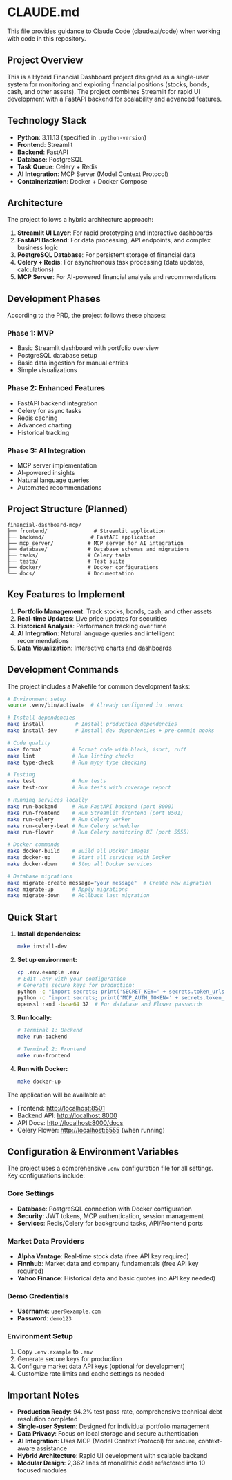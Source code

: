 # CLAUDE.md

This file provides guidance to Claude Code (claude.ai/code) when working with code in this repository.

## Project Overview

This is a Hybrid Financial Dashboard project designed as a single-user system for monitoring and exploring financial positions (stocks, bonds, cash, and other assets). The project combines Streamlit for rapid UI development with a FastAPI backend for scalability and advanced features.

## Technology Stack

- **Python**: 3.11.13 (specified in `.python-version`)
- **Frontend**: Streamlit
- **Backend**: FastAPI
- **Database**: PostgreSQL
- **Task Queue**: Celery + Redis
- **AI Integration**: MCP Server (Model Context Protocol)
- **Containerization**: Docker + Docker Compose

## Architecture

The project follows a hybrid architecture approach:

1. **Streamlit UI Layer**: For rapid prototyping and interactive dashboards
2. **FastAPI Backend**: For data processing, API endpoints, and complex business logic
3. **PostgreSQL Database**: For persistent storage of financial data
4. **Celery + Redis**: For asynchronous task processing (data updates, calculations)
5. **MCP Server**: For AI-powered financial analysis and recommendations

## Development Phases

According to the PRD, the project follows these phases:

### Phase 1: MVP

- Basic Streamlit dashboard with portfolio overview
- PostgreSQL database setup
- Basic data ingestion for manual entries
- Simple visualizations

### Phase 2: Enhanced Features

- FastAPI backend integration
- Celery for async tasks
- Redis caching
- Advanced charting
- Historical tracking

### Phase 3: AI Integration

- MCP server implementation
- AI-powered insights
- Natural language queries
- Automated recommendations

## Project Structure (Planned)

```text
financial-dashboard-mcp/
├── frontend/               # Streamlit application
├── backend/               # FastAPI application
├── mcp_server/           # MCP server for AI integration
├── database/             # Database schemas and migrations
├── tasks/                # Celery tasks
├── tests/                # Test suite
├── docker/               # Docker configurations
└── docs/                 # Documentation
```

## Key Features to Implement

1. **Portfolio Management**: Track stocks, bonds, cash, and other assets
2. **Real-time Updates**: Live price updates for securities
3. **Historical Analysis**: Performance tracking over time
4. **AI Integration**: Natural language queries and intelligent recommendations
5. **Data Visualization**: Interactive charts and dashboards

## Development Commands

The project includes a Makefile for common development tasks:

```bash
# Environment setup
source .venv/bin/activate  # Already configured in .envrc

# Install dependencies
make install          # Install production dependencies
make install-dev      # Install dev dependencies + pre-commit hooks

# Code quality
make format          # Format code with black, isort, ruff
make lint            # Run linting checks
make type-check      # Run mypy type checking

# Testing
make test            # Run tests
make test-cov        # Run tests with coverage report

# Running services locally
make run-backend     # Run FastAPI backend (port 8000)
make run-frontend    # Run Streamlit frontend (port 8501)
make run-celery      # Run Celery worker
make run-celery-beat # Run Celery scheduler
make run-flower      # Run Celery monitoring UI (port 5555)

# Docker commands
make docker-build    # Build all Docker images
make docker-up       # Start all services with Docker
make docker-down     # Stop all Docker services

# Database migrations
make migrate-create message="your message"  # Create new migration
make migrate-up      # Apply migrations
make migrate-down    # Rollback last migration
```

## Quick Start

1. **Install dependencies:**

   ```bash
   make install-dev
   ```

2. **Set up environment:**

   ```bash
   cp .env.example .env
   # Edit .env with your configuration
   # Generate secure keys for production:
   python -c "import secrets; print('SECRET_KEY=' + secrets.token_urlsafe(64))"
   python -c "import secrets; print('MCP_AUTH_TOKEN=' + secrets.token_urlsafe(32))"
   openssl rand -base64 32  # For database and Flower passwords
   ```

3. **Run locally:**

   ```bash
   # Terminal 1: Backend
   make run-backend

   # Terminal 2: Frontend
   make run-frontend
   ```

4. **Run with Docker:**

   ```bash
   make docker-up
   ```

The application will be available at:

- Frontend: <http://localhost:8501>
- Backend API: <http://localhost:8000>
- API Docs: <http://localhost:8000/docs>
- Celery Flower: <http://localhost:5555> (when running)

## Configuration & Environment Variables

The project uses a comprehensive `.env` configuration file for all settings. Key configurations include:

### Core Settings
- **Database**: PostgreSQL connection with Docker configuration
- **Security**: JWT tokens, MCP authentication, session management
- **Services**: Redis/Celery for background tasks, API/Frontend ports

### Market Data Providers
- **Alpha Vantage**: Real-time stock data (free API key required)
- **Finnhub**: Market data and company fundamentals (free API key required)
- **Yahoo Finance**: Historical data and basic quotes (no API key needed)

### Demo Credentials
- **Username**: `user@example.com`
- **Password**: `demo123`

### Environment Setup
1. Copy `.env.example` to `.env`
2. Generate secure keys for production
3. Configure market data API keys (optional for development)
4. Customize rate limits and cache settings as needed

## Important Notes

- **Production Ready**: 94.2% test pass rate, comprehensive technical debt resolution completed
- **Single-user System**: Designed for individual portfolio management
- **Data Privacy**: Focus on local storage and secure authentication
- **AI Integration**: Uses MCP (Model Context Protocol) for secure, context-aware assistance
- **Hybrid Architecture**: Rapid UI development with scalable backend
- **Modular Design**: 2,362 lines of monolithic code refactored into 10 focused modules
